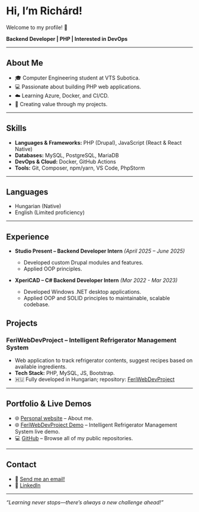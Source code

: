 # Hi, I’m Richárd!

Welcome to my profile! 🎉

**Backend Developer | PHP | Interested in DevOps**

---

## About Me

* 🎓 Computer Engineering student at VTS Subotica.
* 💻 Passionate about building PHP web applications.
* ☁️ Learning Azure, Docker, and CI/CD.
* 🚀 Creating value through my projects.

---

## Skills

* **Languages & Frameworks:** PHP (Drupal), JavaScript (React & React Native)
* **Databases:** MySQL, PostgreSQL, MariaDB
* **DevOps & Cloud:** Docker, GitHub Actions
* **Tools:** Git, Composer, npm/yarn, VS Code, PhpStorm

---

## Languages

* Hungarian (Native)
* English (Limited proficiency)

---

## Experience

* **Studio Present – Backend Developer Intern** *(April 2025 – June 2025)*

  * Developed custom Drupal modules and features.
  * Applied OOP principles.

* **XperiCAD – C# Backend Developer Intern** *(Mar 2022 - Mar 2023)*

  * Developed Windows .NET desktop applications.
  * Applied OOP and SOLID principles to maintainable, scalable codebase.

## Projects

### FeriWebDevProject – Intelligent Refrigerator Management System

* Web application to track refrigerator contents, suggest recipes based on available ingredients.
* **Tech Stack:** PHP, MySQL, JS, Bootstrap.
* 🇭🇺 Fully developed in Hungarian; repository: [FeriWebDevProject](https://github.com/RiscyX/FeriWebDevProject)

---

## Portfolio & Live Demos

* 🌐 [Personal website](https://vassrichard.me) – About me.
* 🌐 [FeriWebDevProject Demo](https://feri.stud.vts.su.ac.rs/) – Intelligent Refrigerator Management System live demo.
* 💻 [GitHub](https://github.com/RiscyX) – Browse all of my public repositories.

---

## Contact

* 📧 [Send me an email!](mailto:vassrichard31@gmail.com)
* 💼 [LinkedIn](https://www.linkedin.com/in/richard-vass-79524728b/)

---

*“Learning never stops—there’s always a new challenge ahead!”*
